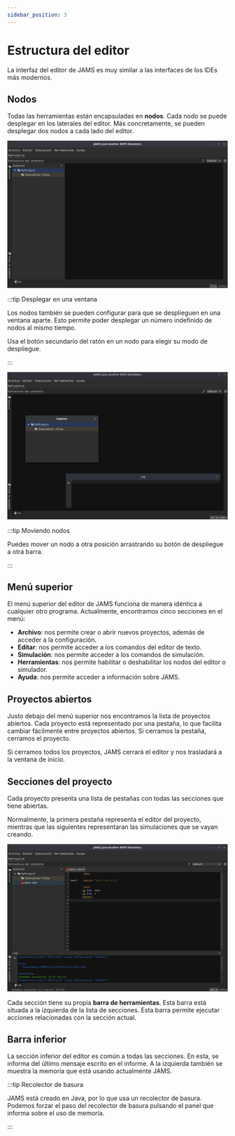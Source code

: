 ```yaml
---
sidebar_position: 3
---
```


# Estructura del editor

La interfaz del editor de JAMS es muy similar a las interfaces de los IDEs más modernos.

## Nodos

Todas las herramientas están encapsuladas en **nodos**. Cada nodo se puede desplegar en los laterales del editor. Más
concretamente, se pueden desplegar dos nodos a cada lado del editor.

![Editor](/img/docs/getting-started/emptyProject-es.png)

:::tip Desplegar en una ventana

Los nodos también se pueden configurar para que se desplieguen en una ventana aparte. Esto permite poder desplegar un
número indefinido de nodos al mismo tiempo.

Usa el botón secundario del ratón en un nodo para elegir su modo de despliegue.

:::

![Editor](/img/docs/getting-started/detachedNodes-es.png)

:::tip Moviendo nodos

Puedes mover un nodo a otra posición arrastrando su botón de despliegue a otra barra.

:::

## Menú superior

El menú superior del editor de JAMS funciona de manera idéntica a cualquier otro programa. Actualmente, encontramos
cinco secciones en el menú:

- **Archivo**: nos permite crear o abrir nuevos proyectos, además de acceder a la configuración.
- **Editar**: nos permite acceder a los comandos del editor de texto.
- **Simulación**: nos permite acceder a los comandos de simulación.
- **Herramientas**: nos permite habilitar o deshabilitar los nodos del editor o simulador.
- **Ayuda**: nos permite acceder a información sobre JAMS.

## Proyectos abiertos

Justo debajo del menú superior nos encontramos la lista de proyectos abiertos. Cada proyecto está representado por una
pestaña, lo que facilita cambiar fácilmente entre proyectos abiertos. Si cerramos la pestaña, cerramos el proyecto.

Si cerramos todos los proyectos, JAMS cerrará el editor y nos trasladará a la ventana de inicio.

## Secciones del proyecto

Cada proyecto presenta una lista de pestañas con todas las secciones que tiene abiertas.

Normalmente, la primera pestaña representa el editor del proyecto, mientras que las siguientes representaran las
simulaciones que se vayan creando.

![Editor and its simulations](/img/docs/getting-started/assembledProject-es.png)

Cada sección tiene su propia **barra de herramientas**. Esta barra está situada a la izquierda de la lista de secciones.
Esta barra permite ejecutar acciones relacionadas con la sección actual.

## Barra inferior

La sección inferior del editor es común a todas las secciones. En esta, se informa del último mensaje escrito en el
informe. A la izquierda también se muestra la memoria que está usando actualmente JAMS.

:::tip Recolector de basura

JAMS está creado en Java, por lo que usa un recolector de basura. Podemos forzar el paso del recolector de basura
pulsando el panel que informa sobre el uso de memoria.

:::